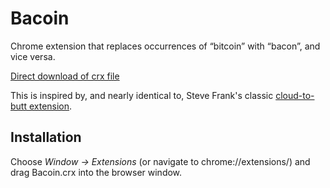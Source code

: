Bacoin
======

Chrome extension that replaces occurrences of “bitcoin” with “bacon”, and vice
versa.

[Direct download of crx file](https://github.com/dsandler/bacoin/blob/master/Bacoin.crx?raw=true)

This is inspired by, and nearly identical to, Steve Frank's classic
[cloud-to-butt extension](https://github.com/panicsteve/cloud-to-butt). 

Installation
------------

Choose _Window &rarr; Extensions_ (or navigate to chrome://extensions/) and drag Bacoin.crx into the browser window.

